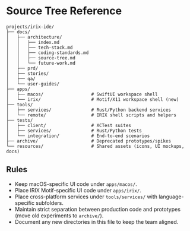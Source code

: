 # Source Tree Reference

```
projects/irix-ide/
├── docs/
│   ├── architecture/
│   │   ├── index.md
│   │   ├── tech-stack.md
│   │   ├── coding-standards.md
│   │   ├── source-tree.md
│   │   └── future-work.md
│   ├── prd/
│   ├── stories/
│   ├── qa/
│   └── user-guides/
├── apps/
│   ├── macos/                  # SwiftUI workspace shell
│   └── irix/                   # Motif/X11 workspace shell (new)
├── tools/
│   ├── services/               # Rust/Python backend services
│   └── remote/                 # IRIX shell scripts and helpers
├── tests/
│   ├── client/                 # XCTest suites
│   ├── services/               # Rust/Python tests
│   └── integration/            # End-to-end scenarios
├── archive/                    # Deprecated prototypes/spikes
└── resources/                  # Shared assets (icons, UI mockups, docs)
```

## Rules
- Keep macOS-specific UI code under `apps/macos/`.
- Place IRIX Motif-specific UI code under `apps/irix/`.
- Place cross-platform services under `tools/services/` with language-specific subfolders.
- Maintain strict separation between production code and prototypes (move old experiments to `archive/`).
- Document any new directories in this file to keep the team aligned.
